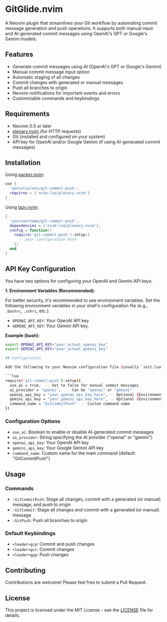 # GitGlide.nvim

A Neovim plugin that streamlines your Git workflow by automating commit message generation and push operations. It supports both manual input and AI-generated commit messages using OpenAI's GPT or Google's Gemini models.

## Features

- Generate commit messages using AI (OpenAI's GPT or Google's Gemini)
- Manual commit message input option
- Automatic staging of all changes
- Commit changes with generated or manual messages
- Push all branches to origin
- Neovim notifications for important events and errors
- Customizable commands and keybindings

## Requirements

- Neovim 0.5 or later
- [plenary.nvim](https://github.com/nvim-lua/plenary.nvim) (for HTTP requests)
- Git (installed and configured on your system)
- API key for OpenAI and/or Google Gemini (if using AI-generated commit messages)

## Installation

Using [packer.nvim](https://github.com/wbthomason/packer.nvim):

```lua
use {
  'goncaloalves/git-commit-push',
  requires = {'nvim-lua/plenary.nvim'}
}
```

Using [lazy.nvim](https://github.com/folke/lazy.nvim):

```lua
{
  'yourusername/git-commit-push',
  dependencies = {'nvim-lua/plenary.nvim'},
  config = function()
    require('git-commit-push').setup({
      -- your configuration here
    })
  end
}
```

## API Key Configuration

You have two options for configuring your OpenAI and Gemini API keys:

**1. Environment Variables (Recommended):**

For better security, it's recommended to use environment variables. Set the following environment variables in your shell's configuration file (e.g., `.bashrc`, `.zshrc`, etc.):

- `OPENAI_API_KEY`: Your OpenAI API key.
- `GEMINI_API_KEY`: Your Gemini API key.

**Example (bash):**

````bash
export OPENAI_API_KEY="your_actual_openai_key"
export GEMINI_API_KEY="your_actual_gemini_key"

## Configuration

Add the following to your Neovim configuration file (usually `init.lua`):

```lua
require('git-commit-push').setup({
  use_ai = true,  -- Set to false for manual commit messages
  ai_provider = "openai",  -- Can be "openai" or "gemini"
  openai_api_key = "your_openai_api_key_here", -- Optional (Environment Variables are more secure)
  gemini_api_key = "your_gemini_api_key_here", -- Optional (Environment Variables are more secure)
  command_name = "GitCommitPush"  -- Custom command name
})
````

### Configuration Options

- `use_ai`: Boolean to enable or disable AI-generated commit messages
- `ai_provider`: String specifying the AI provider ("openai" or "gemini")
- `openai_api_key`: Your OpenAI API key
- `gemini_api_key`: Your Google Gemini API key
- `command_name`: Custom name for the main command (default: "GitCommitPush")

## Usage

### Commands

- `:GitCommitPush`: Stage all changes, commit with a generated (or manual) message, and push to origin
- `:GitCommit`: Stage all changes and commit with a generated (or manual) message
- `:GitPush`: Push all branches to origin

### Default Keybindings

- `<leader>gcp`: Commit and push changes
- `<leader>gcc`: Commit changes
- `<leader>gpp`: Push changes

## Contributing

Contributions are welcome! Please feel free to submit a Pull Request.

## License

This project is licensed under the MIT License - see the [LICENSE](LICENSE) file for details.
